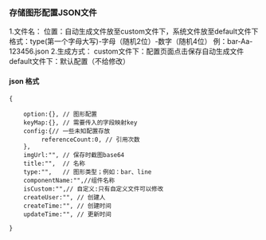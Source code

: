  
### 存储图形配置JSON文件
1.文件名：
        位置：自动生成文件放至custom文件下，系统文件放至default文件下
        格式：type(第一个字母大写)-字母（随机2位）-数字（随机4位） 例：bar-Aa-123456.json
2.生成方式： 
        custom文件下：配置页面点击保存自动生成文件
        default文件下：默认配置（不给修改）

#### json 格式
```
{

    option:{}, // 图形配置
    keyMap:{}, // 需要传入的字段映射key  
    config:{// 一些未知配置存放
         referenceCount:0, // 引用次数
    }, 
    imgUrl:"", // 保存时截图base64
    title:"",  // 名称
    type:"",   // 图形类型；例如：bar、line
    componentName:"",//组件名称
    isCustom:"",// 自定义:只有自定义文件可以修改
    createUser:"", // 创建人
    createTime:"", // 创建时间
    updateTime:"", // 更新时间 
   
}
```
